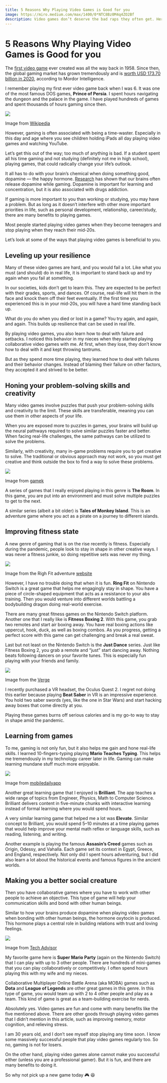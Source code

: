 ```yaml
---
title: 5 Reasons Why Playing Video Games is Good for you
image: https://miro.medium.com/max/1400/0*NTC8Bz0M4q4ZO2Bf
description: Video games don’t deserve the bad raps they often get. Here are the ones that shaped me (literally and figuratively).
---
```

# 5 Reasons Why Playing Video Games is Good for you

The [first video game](https://www.aps.org/publications/apsnews/200810/physicshistory.cfm) ever created was all the way back in 1958. Since then, the global gaming market has grown tremendously and is [worth USD 173.70 billion in 2020](https://www.mordorintelligence.com/industry-reports/global-gaming-market), according to Mordor Intelligence.

I remember playing my first ever video game back when I was 6. It was one of the most famous DOS games, **Prince of Persia**. I spent hours navigating the dungeon and the palace in the game. I have played hundreds of games and spent thousands of hours gaming since then.

![](https://miro.medium.com/max/1400/0*6uJhwNMh7fchF0ry.png)

Image from [Wikipedia](https://vi.m.wikipedia.org/wiki/T%E1%BA%ADp_tin:Prince_of_Persia_1_-_MS-DOS_-_Level_3.png)

However, gaming is often associated with being a time-waster. Especially in this day and age where you see children holding iPads all day playing video games and watching YouTube.

Let’s get this out of the way; too much of anything is bad. If a student spent all his time gaming and not studying (definitely not me in high school), playing games, that could radically change your life’s outlook.

It all has to do with your brain’s chemical when doing something good, dopamine — the happy hormone. [Research](https://www.nature.com/articles/30498) has shown that our brains often release dopamine while gaming. Dopamine is important for learning and concentration, but it is also associated with drugs addiction.

If gaming is more important to you than working or studying, you may have a problem. But as long as it doesn’t interfere with other more important priorities in life, such as personal development, relationship, career/study, there are many benefits to playing games.

Most people started playing video games when they become teenagers and stop playing when they reach their mid-20s.

Let’s look at some of the ways that playing video games is beneficial to you.

## Leveling up your resilience

Many of these video games are hard, and you would fail a lot. Like what you must (and should) do in real life, it is important to stand back up and try again when you fail at something.

In our societies, kids don’t get to learn this. They are expected to be perfect with their grades, sports, and dances. Of course, real-life will hit them in the face and knock them off their feet eventually. If the first time you experienced this is in your mid-20s, you will have a hard time standing back up.

What do you do when you died or lost in a game? You try again, and again, and again. This builds up resilience that can be used in real life.

By playing video games, you also learn how to deal with failure and setbacks. I noticed this behavior in my nieces when they started playing collaborative video games with me. At first, when they lose, they don’t know how to deal with it and kept throwing tantrums.

But as they spend more time playing, they learned how to deal with failures and their behavior changes. Instead of blaming their failure on other factors, they accepted it and strived to be better.

## Honing your problem-solving skills and creativity

Many video games involve puzzles that push your problem-solving skills and creativity to the limit. These skills are transferable, meaning you can use them in other aspects of your life.

When you are exposed more to puzzles in games, your brains will build up the neural pathways required to solve similar puzzles faster and better. When facing real-life challenges, the same pathways can be utilized to solve the problems.

Similarly, with creativity, many in-game problems require you to get creative to solve. The traditional or obvious approach may not work, so you must get creative and think outside the box to find a way to solve these problems.

![](https://miro.medium.com/max/1400/0*bOQQnClHth06axKF.jpg)

Image from [gamek](https://gamek.vn/the-room-old-sins-phan-moi-nhat-cua-tuyet-pham-giai-do-hai-nao-da-cap-ben-android-20180423170236308.chn)

A series of games that I really enjoyed playing in this genre is **The Room**. In this game, you are put into an environment and must solve multiple puzzles to get to the next.

A similar series (albeit a bit older) is **Tales of Monkey Island**. This is an adventure game where you act as a pirate on a journey to different islands.

## Improving fitness state

A new genre of gaming that is on the rise recently is fitness. Especially during the pandemic, people look to stay in shape in other creative ways. I was never a fitness junkie, so doing repetitive sets was never my thing.

![](https://miro.medium.com/max/1400/1*8_cOdFtbg25gI7h7eiA-8Q.png)

Image from the Righ Fit adventure [website](https://ringfitadventure.nintendo.com/)

However, I have no trouble doing that when it is fun. **Ring Fit** on Nintendo Switch is a great game that helps me engagingly stay in shape. You have a piece of circle-shaped equipment that acts as a resistance to your abs training. Then you would venture into different worlds battling a bodybuilding dragon doing real-world exercise.

There are many great fitness games on the Nintendo Switch platform. Another one that I really like is **Fitness Boxing 2**. With this game, you grab two remotes and start air boxing away. You have real boxing actions like uppercut, hook, duck, as well as boxing combos. As you progress, getting a perfect score with this game can get challenging and break a real sweat.

Last but not least on the Nintendo Switch is the **Just Dance** series. Just like Fitness Boxing 2, you grab a remote and “just” start dancing away. Nothing beats following dancers on your favorite tunes. This is especially fun playing with your friends and family.

![](https://miro.medium.com/max/1400/0*qig0XOyhv1dBFQZG.png)

Image from the [Verge](https://www.theverge.com/2019/11/26/20984468/facebook-acquisition-beat-games-beat-saber-vr-studio)

I recently purchased a VR headset, the Oculus Quest 2. I regret not doing this earlier because playing **Beat Saber** in VR is an impressive experience. You hold two saber swords (yes, like the one in Star Wars) and start hacking away boxes that come directly at you.

Playing these games burns off serious calories and is my go-to way to stay in shape amid the pandemic.

## Learning from games

To me, gaming is not only fun, but it also helps me gain and hone real-life skills. I learned 10-fingers-typing playing **Mario Teaches Typing**. This helps me tremendously in my technology career later in life. Gaming can make learning mundane stuff much more enjoyable.

![](https://miro.medium.com/max/1400/0*4UsTwSsFZiytNTh3.png)

Image from [mobiledailyapp](https://www.mobileappdaily.com/app-review/brilliant)

Another great learning game that I enjoyed is **Brilliant**. The app teaches a wide range of topics from Engineer, Physics, Math to Computer Science. Brilliant delivers content in five-minute chunks with interactive learning instead of formal learning where you would spend hours.

A very similar learning game that helped me a lot was **Elevate**. Similar concept to Brilliant, you would spend 5–10 minutes at a time playing games that would help improve your mental math reflex or language skills, such as reading, listening, and writing.

Another example is playing the famous **Assasin’s Creed** games such as Origin, Odessy, and Vahalla. Each game set its context in Egypt, Greece, and England, respectively. Not only did I spent hours adventuring, but I did also learn a lot about the historical events and famous figures in the ancient worlds.

## Making you a better social creature

Then you have collaborative games where you have to work with other people to achieve an objective. This type of game will help your communication skills and bond with other human beings.

Similar to how your brains produce dopamine when playing video games when bonding with other human beings, the hormone oxytocin is produced. This hormone plays a central role in building relations with trust and loving feelings.

![](https://miro.medium.com/max/1400/0*Dis62I-v-fQoo-ro.jpg)

Image from [Tech Advisor](https://www.techadvisor.com/review/super-mario-party-3684727/)

My favorite game here is **Super Mario Party** (again on the Nintendo Switch) that I can play with up to 3 other people. There are hundreds of mini-games that you can play collaboratively or competitively. I often spend hours playing this with my wife and my nieces.

Collaborative Multiplayer Online Battle Arena (aka MOBA) games such as **Dota** and **League of Legends** are other great games in this genre. In this type of game, you would team up with 2 to 4 other people and play as a team. This kind of game is great as a team-building exercise for nerds.

Absolutely yes. Video games are fun and come with many benefits like the five mentioned above. There are other goods through playing video games that I didn’t mention in this article, such as improving memory, motor cognition, and relieving stress.

I am 30 years old, and I don’t see myself stop playing any time soon. I know some massively successful people that play video games regularly too. So no, gaming is not for losers.

On the other hand, playing video games alone cannot make you successful either (unless you are a professional gamer). But it is fun, and there are many benefits to doing it.

So why not pick up a new game today 🎮 😆
